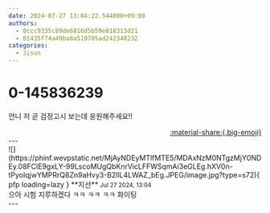 ```yaml
---
date: 2024-07-27 13:04:22.544000+09:00
authors:
  - 0ccc9335c89de6816d5b59e818313d21
  - 01435f74a49ba8a519705ad242348232
categories:
  - Jisun
---
```


# 0-145836239

<div class="post-container" markdown="1">
<div class="content-container md-sidebar__scrollwrap" markdown="1">

언니 저 곧 검정고시 보는데 응원해주세요!!

</div>
</div>

<div style="text-align: right;" markdown="1">
<a href="https://weverse.io/fromis9/fanpost/0-145836239" style="text-align: right;">:material-share:{.big-emoji}</a>
</div>
---

<div class="comments-container md-sidebar__scrollwrap" markdown="1">
<div class="comment" markdown="1">
<div class='id-container' markdown="1">
![](https://phinf.wevpstatic.net/MjAyNDEyMTlfMTE5/MDAxNzM0NTgzMjY0NDEy.08FClE9gxLY-99LscoMUgQbKnrVicLFFWSqmAi3eGLEg.hXV0n-tPyoIqjwYMPRrQ8Zn9aHvy3-B2llL4LWAZ_bEg.JPEG/image.jpg?type=s72){ pfp loading=lazy }
**<span class="artist">지선</span>** <small>Jul 27 2024, 13:04</small><br>
</div>
<div class='comment-body' markdown="1">
으아 시험 지루하겠다 ㅋㅋ ㅋㅋ ㅋㅋ   화이팅
</div>
</div>
</div>
---
